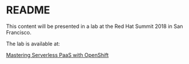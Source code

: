 # README

This content will be presented in a lab at the Red Hat Summit 2018 in San Francisco.

The lab is available at:

[Mastering Serverless PaaS with OpenShift](./mastering-serverless-paas-with-openshift/index.adoc)
